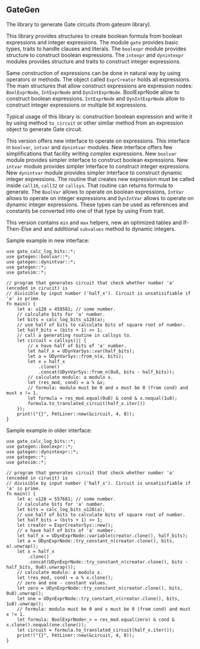 ## GateGen

The library to generate Gate circuits (from gatesim library).

This library provides structures to create boolean formula from
boolean expressions and integer expressions. The module `gate` provides
basic types, traits to handle clauses and literals.
The `boolexpr` module provides structure to construct boolean
expressions. The `intexpr` and `dynintexpr` modules provides structure and traits to
construct integer expressions.

Same construction of expressions can be done in natural way by using operators or
methods. The object called `ExprCreator` holds all expressions. The main structures
that allow construct expressions are expression nodes: `BoolExprNode`, `IntExprNode`
and `DynIntExprNode`. BoolExprNode allow to construct boolean expressions.
`IntExprNode` and `DynIntExprNode` allow to construct integer expressions or multiple
bit expressions.

Typical usage of this library is: construction boolean expression and write it by using
method `to_circuit` or other similar method from an expression object to generate
Gate circuit.

This version offers new interface to operate on expressions.
This interface in `boolvar`, `intvar` and `dynintvar` modules. New interface offers
few simplifications that facility writing complex expressions.
New `boolvar` module provides simpler interface to construct boolean expressions.
New `intvar` module provides simpler interface to construct integer expressions.
New `dynintvar` module provides simpler interface to construct dynamic integer expressions.
The routine that creates new expression must be called inside `call16`, `call32` or `callsys`.
That routine can returns formula to generate. The `BoolVar` allows to operate on boolean
expressions, `IntVar` allows to operate on integer expressions and `DynIntVar` allows to
operate on dynamic integer expressions. These types can be used as references and
constants be converted into one of that type by using From trait.

This version contains `min` and `max` helpers, new an optimized tables and If-Then-Else and
and additional `subvalues` method to dynamic integers.

Sample example in new interface:

```
use gate_calc_log_bits::*;
use gategen::boolvar::*;
use gategen::dynintvar::*;
use gategen::*;
use gatesim::*;

// program that generates circuit that check whether number 'a' (encoded in cirucit) is
// divisible by input number ('half_x'). Circuit is unsatisifiable if 'a' is prime.
fn main() {
    let a: u128 = 458581; // some number.
    // calculate bits for 'a' number.
    let bits = calc_log_bits_u128(a);
    // use half of bits to calculate bits of square root of number.
    let half_bits = (bits + 1) >> 1;
    // call a generating routine in callsys to.
    let circuit = callsys(|| {
        // x have half of bits of 'a' number.
        let half_x = UDynVarSys::var(half_bits);
        let a = UDynVarSys::from_n(a, bits);
        let x = half_x
            .clone()
            .concat(UDynVarSys::from_n(0u8, bits - half_bits));
        // calculate modulo: a modulo x.
        let (res_mod, cond) = a % &x;
        // formula: modulo must be 0 and x must be 0 (from cond) and must x != 1.
        let formula = res_mod.equal(0u8) & cond & x.nequal(1u8);
        formula.to_translated_circuit(half_x.iter())
    });
    print!("{}", FmtLiner::new(&circuit, 4, 8));
}
```

Sample example in older interface:

```
use gate_calc_log_bits::*;
use gategen::boolexpr::*;
use gategen::dynintexpr::*;
use gategen::*;
use gatesim::*;

// program that generates circuit that check whether number 'a' (encoded in cirucit) is
// divisible by input number ('half_x'). Circuit is unsatisifiable if 'a' is prime.
fn main() {
    let a: u128 = 557681; // some number.
    // calculate bits for 'a' number.
    let bits = calc_log_bits_u128(a);
    // use half of bits to calculate bits of square root of number.
    let half_bits = (bits + 1) >> 1;
    let creator = ExprCreatorSys::new();
    // x have half of bits of 'a' number.
    let half_x = UDynExprNode::variable(creator.clone(), half_bits);
    let a = UDynExprNode::try_constant_n(creator.clone(), bits, a).unwrap();
    let x = half_x
        .clone()
        .concat(UDynExprNode::try_constant_n(creator.clone(), bits - half_bits, 0u8).unwrap());
    // calculate modulo: a modulo x.
    let (res_mod, cond) = a % x.clone();
    // zero and one - constant values.
    let zero = UDynExprNode::try_constant_n(creator.clone(), bits, 0u8).unwrap();
    let one = UDynExprNode::try_constant_n(creator.clone(), bits, 1u8).unwrap();
    // formula: modulo must be 0 and x must be 0 (from cond) and must x != 1.
    let formula: BoolExprNode<_> = res_mod.equal(zero) & cond & x.clone().nequal(one.clone());
    let circuit = formula.to_translated_circuit(half_x.iter());
    print!("{}", FmtLiner::new(&circuit, 4, 8));
}
```
